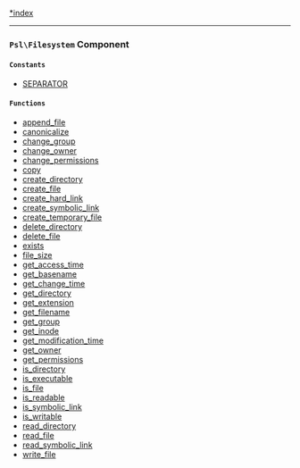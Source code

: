 <!--
    This markdown file was generated using `docs/documenter.php`.

    Any edits to it will likely be lost.
-->

[*index](./../README.md)

---

### `Psl\Filesystem` Component

#### `Constants`

- [SEPARATOR](./../../src/Psl/Filesystem/constants.php#L0)

#### `Functions`

- [append_file](./../../src/Psl/Filesystem/append_file.php#L18)
- [canonicalize](./../../src/Psl/Filesystem/canonicalize.php#L15)
- [change_group](./../../src/Psl/Filesystem/change_group.php#L20)
- [change_owner](./../../src/Psl/Filesystem/change_owner.php#L20)
- [change_permissions](./../../src/Psl/Filesystem/change_permissions.php#L19)
- [copy](./../../src/Psl/Filesystem/copy.php#L21)
- [create_directory](./../../src/Psl/Filesystem/create_directory.php#L17)
- [create_file](./../../src/Psl/Filesystem/create_file.php#L23)
- [create_hard_link](./../../src/Psl/Filesystem/create_hard_link.php#L21)
- [create_symbolic_link](./../../src/Psl/Filesystem/create_symbolic_link.php#L21)
- [create_temporary_file](./../../src/Psl/Filesystem/create_temporary_file.php#L26)
- [delete_directory](./../../src/Psl/Filesystem/delete_directory.php#L23)
- [delete_file](./../../src/Psl/Filesystem/delete_file.php#L20)
- [exists](./../../src/Psl/Filesystem/exists.php#L19)
- [file_size](./../../src/Psl/Filesystem/file_size.php#L17)
- [get_access_time](./../../src/Psl/Filesystem/get_access_time.php#L18)
- [get_basename](./../../src/Psl/Filesystem/get_basename.php#L23)
- [get_change_time](./../../src/Psl/Filesystem/get_change_time.php#L19)
- [get_directory](./../../src/Psl/Filesystem/get_directory.php#L27)
- [get_extension](./../../src/Psl/Filesystem/get_extension.php#L16)
- [get_filename](./../../src/Psl/Filesystem/get_filename.php#L18)
- [get_group](./../../src/Psl/Filesystem/get_group.php#L18)
- [get_inode](./../../src/Psl/Filesystem/get_inode.php#L18)
- [get_modification_time](./../../src/Psl/Filesystem/get_modification_time.php#L19)
- [get_owner](./../../src/Psl/Filesystem/get_owner.php#L18)
- [get_permissions](./../../src/Psl/Filesystem/get_permissions.php#L18)
- [is_directory](./../../src/Psl/Filesystem/is_directory.php#L22)
- [is_executable](./../../src/Psl/Filesystem/is_executable.php#L20)
- [is_file](./../../src/Psl/Filesystem/is_file.php#L22)
- [is_readable](./../../src/Psl/Filesystem/is_readable.php#L20)
- [is_symbolic_link](./../../src/Psl/Filesystem/is_symbolic_link.php#L19)
- [is_writable](./../../src/Psl/Filesystem/is_writable.php#L20)
- [read_directory](./../../src/Psl/Filesystem/read_directory.php#L20)
- [read_file](./../../src/Psl/Filesystem/read_file.php#L24)
- [read_symbolic_link](./../../src/Psl/Filesystem/read_symbolic_link.php#L21)
- [write_file](./../../src/Psl/Filesystem/write_file.php#L18)


